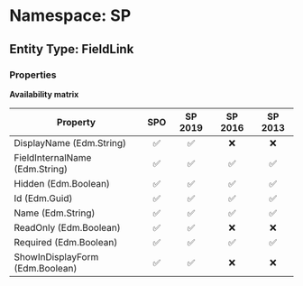 # Namespace: SP

## Entity Type: FieldLink

### Properties

**Availability matrix**

Property | SPO | SP 2019 | SP 2016 | SP 2013
----------|:---:|:-------:|:-------:|:-------:
DisplayName (Edm.String) | ✅ | ✅ | ❌ | ❌
FieldInternalName (Edm.String) | ✅ | ✅ | ✅ | ✅
Hidden (Edm.Boolean) | ✅ | ✅ | ✅ | ✅
Id (Edm.Guid) | ✅ | ✅ | ✅ | ✅
Name (Edm.String) | ✅ | ✅ | ✅ | ✅
ReadOnly (Edm.Boolean) | ✅ | ✅ | ❌ | ❌
Required (Edm.Boolean) | ✅ | ✅ | ✅ | ✅
ShowInDisplayForm (Edm.Boolean) | ✅ | ✅ | ❌ | ❌